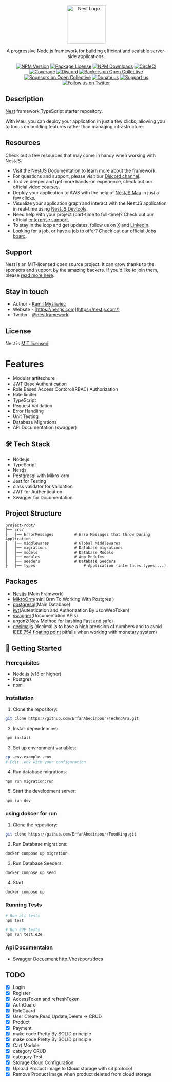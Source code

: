 <p align="center">
  <a href="http://nestjs.com/" target="blank"><img src="https://nestjs.com/img/logo-small.svg" width="120" alt="Nest Logo" /></a>
</p>

[circleci-image]: https://img.shields.io/circleci/build/github/nestjs/nest/master?token=abc123def456
[circleci-url]: https://circleci.com/gh/nestjs/nest

  <p align="center">A progressive <a href="http://nodejs.org" target="_blank">Node.js</a> framework for building efficient and scalable server-side applications.</p>
    <p align="center">
<a href="https://www.npmjs.com/~nestjscore" target="_blank"><img src="https://img.shields.io/npm/v/@nestjs/core.svg" alt="NPM Version" /></a>
<a href="https://www.npmjs.com/~nestjscore" target="_blank"><img src="https://img.shields.io/npm/l/@nestjs/core.svg" alt="Package License" /></a>
<a href="https://www.npmjs.com/~nestjscore" target="_blank"><img src="https://img.shields.io/npm/dm/@nestjs/common.svg" alt="NPM Downloads" /></a>
<a href="https://circleci.com/gh/nestjs/nest" target="_blank"><img src="https://img.shields.io/circleci/build/github/nestjs/nest/master" alt="CircleCI" /></a>
<a href="https://coveralls.io/github/nestjs/nest?branch=master" target="_blank"><img src="https://coveralls.io/repos/github/nestjs/nest/badge.svg?branch=master#9" alt="Coverage" /></a>
<a href="https://discord.gg/G7Qnnhy" target="_blank"><img src="https://img.shields.io/badge/discord-online-brightgreen.svg" alt="Discord"/></a>
<a href="https://opencollective.com/nest#backer" target="_blank"><img src="https://opencollective.com/nest/backers/badge.svg" alt="Backers on Open Collective" /></a>
<a href="https://opencollective.com/nest#sponsor" target="_blank"><img src="https://opencollective.com/nest/sponsors/badge.svg" alt="Sponsors on Open Collective" /></a>
  <a href="https://paypal.me/kamilmysliwiec" target="_blank"><img src="https://img.shields.io/badge/Donate-PayPal-ff3f59.svg" alt="Donate us"/></a>
    <a href="https://opencollective.com/nest#sponsor"  target="_blank"><img src="https://img.shields.io/badge/Support%20us-Open%20Collective-41B883.svg" alt="Support us"></a>
  <a href="https://twitter.com/nestframework" target="_blank"><img src="https://img.shields.io/twitter/follow/nestframework.svg?style=social&label=Follow" alt="Follow us on Twitter"></a>
</p>
  <!--[![Backers on Open Collective](https://opencollective.com/nest/backers/badge.svg)](https://opencollective.com/nest#backer)
  [![Sponsors on Open Collective](https://opencollective.com/nest/sponsors/badge.svg)](https://opencollective.com/nest#sponsor)-->

## Description

[Nest](https://github.com/nestjs/nest) framework TypeScript starter repository.

With Mau, you can deploy your application in just a few clicks, allowing you to focus on building features rather than managing infrastructure.

## Resources

Check out a few resources that may come in handy when working with NestJS:

- Visit the [NestJS Documentation](https://docs.nestjs.com) to learn more about the framework.
- For questions and support, please visit our [Discord channel](https://discord.gg/G7Qnnhy).
- To dive deeper and get more hands-on experience, check out our official video [courses](https://courses.nestjs.com/).
- Deploy your application to AWS with the help of [NestJS Mau](https://mau.nestjs.com) in just a few clicks.
- Visualize your application graph and interact with the NestJS application in real-time using [NestJS Devtools](https://devtools.nestjs.com).
- Need help with your project (part-time to full-time)? Check out our official [enterprise support](https://enterprise.nestjs.com).
- To stay in the loop and get updates, follow us on [X](https://x.com/nestframework) and [LinkedIn](https://linkedin.com/company/nestjs).
- Looking for a job, or have a job to offer? Check out our official [Jobs board](https://jobs.nestjs.com).

## Support

Nest is an MIT-licensed open source project. It can grow thanks to the sponsors and support by the amazing backers. If you'd like to join them, please [read more here](https://docs.nestjs.com/support).

## Stay in touch

- Author - [Kamil Myśliwiec](https://twitter.com/kammysliwiec)
- Website - [https://nestjs.com](https://nestjs.com/)
- Twitter - [@nestframework](https://twitter.com/nestframework)

## License

Nest is [MIT licensed](https://github.com/nestjs/nest/blob/master/LICENSE).

# Features

- Modular artitechure
- JWT Base Authentication
- Role Based Access Contorol(RBAC) Authorization
- Rate limiter
- TypeScript
- Request Validation
- Error Handling
- Unit Testing
- Database Migrations
- API Documentation (swagger)

## 🛠 Tech Stack

- Node.js
- TypeScript
- Nestjs
- Postgresql with Mikro-orm
- Jest for Testing
- class validator for Validation
- JWT for Authentication
- Swagger for Documentation

## Project Structure

```
project-root/
├── src/
│   │── ErrorMessages         # Erro Messages that throw During Application
│   │── middlewares           # Global Middlewares
│   │── migrations            # Database migrations
│   │── models                # Database Models
│   ├── modules               # App Modules
│   ├── seeders               # Database Seeders
├   |── types                     # Application (interfaces,types,...)
```

## Packages

- [Nestjs](https://nestjs.com/) (Main Framwork)
- [MikroOrm](https://mikro-orm.io/)(mini Orm To Working With Postgres )
- [postgresql](https://www.postgresql.org/)(Main Database)
- [jwt](https://jwt.io/)(Autentication and Authorization By JsonWebToken)
- [swagger](https://swagger.io/)(Documentation APIs)
- [argon2](https://www.npmjs.com/package/argon2)(New Method for hashing Fast and safe)
- [decimaljs](https://www.npmjs.com/package/decimal.js/v/10.4.3) (decimal.js to have a high precision of numbers and to avoid [IEEE 754 floating point](https://en.wikipedia.org/wiki/Floating-point_arithmetic) pitfalls when working with monetary system)

## 🔧 Getting Started

### Prerequisites

- Node.js (v18 or higher)
- Postgres
- npm

### Installation

1. Clone the repository:

```bash
git clone https://github.com/ErfanAbedinpour/TechnoAra.git
```

2. Install dependencies:

```bash
npm install
```

3. Set up environment variables:

```bash
cp .env.example .env
# Edit .env with your configuration
```

4. Run database migrations:

```bash
npm run migration:run
```

5. Start the development server:

```bash
npm run dev
```

### using dokcer for run

1. Clone the repository:

```bash
git clone https://github.com/ErfanAbedinpour/FoodKing.git
```

2. Run Database migrations:

```bash
docker compose up migration
```

3. Run Database Seeders:

```bash
docker compose up seed
```

4. Start

```bash
docker compose up
```

### Running Tests

```bash
# Run all tests
npm test

# Run E2E tests
npm run test:e2e
```

### Api Documentaion

- Swagger Docuement http://host:port/docs

## TODO

- [x] Login
- [x] Register
- [x] AccessToken and refreshToken
- [x] AuthGuard
- [x] RoleGuard 
- [x] User Create,Read,Update,Delete => CRUD
- [x] Product
- [x] Payment
- [x] make code Pretty By SOLID principle
- [x] make code Pretty By SOLID principle
- [x] Cart Module
- [x] category CRUD
- [x] category Test
- [x] Storage Cloud Configuration
- [x] Upload Product image to Cloud storage with s3 protocol
- [x] Remove Product Image when product deleted from cloud storage 
